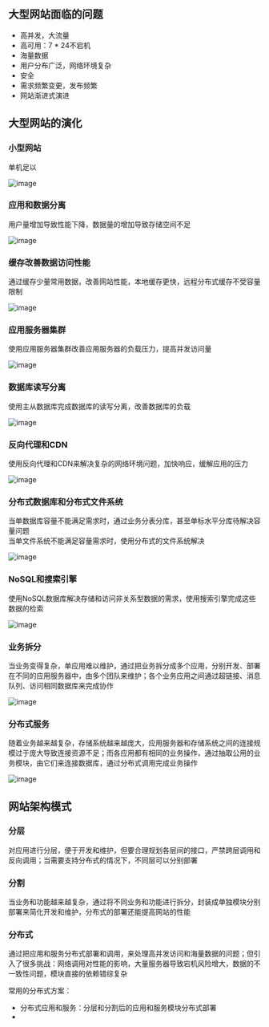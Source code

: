 ## 大型网站面临的问题

* 高并发，大流量
* 高可用：7 * 24不宕机
* 海量数据
* 用户分布广泛，网络环境复杂
* 安全
* 需求频繁变更，发布频繁
* 网站渐进式演进

## 大型网站的演化

### 小型网站

单机足以

![image](../../../../styles/images/小型网站.png)

### 应用和数据分离

用户量增加导致性能下降，数据量的增加导致存储空间不足

![image](../../../../styles/images/应用和数据分离.png)

### 缓存改善数据访问性能

通过缓存少量常用数据，改善网站性能，本地缓存更快，远程分布式缓存不受容量限制

![image](../../../../styles/images/缓存改善数据访问性能.png)

### 应用服务器集群

使用应用服务器集群改善应用服务器的负载压力，提高并发访问量

![image](../../../../styles/images/应用服务器集群.png)

### 数据库读写分离

使用主从数据库完成数据库的读写分离，改善数据库的负载

![image](../../../../styles/images/数据库读写分离.png)

### 反向代理和CDN

使用反向代理和CDN来解决复杂的网络环境问题，加快响应，缓解应用的压力

![image](../../../../styles/images/反向代理和CDN.png)

### 分布式数据库和分布式文件系统

当单数据库容量不能满足需求时，通过业务分表分库，甚至单标水平分库待解决容量问题  
当单文件系统不能满足容量需求时，使用分布式的文件系统解决

![image](../../../../styles/images/分布式数据库和分布式文件系统.png)

### NoSQL和搜索引擎

使用NoSQL数据库解决存储和访问非关系型数据的需求，使用搜索引擎完成这些数据的检索

![image](../../../../styles/images/NoSQL和搜索引擎.png)

### 业务拆分

当业务变得复杂，单应用难以维护，通过把业务拆分成多个应用，分别开发、部署在不同的应用服务器中，由多个团队来维护；各个业务应用之间通过超链接、消息队列、访问相同数据库来完成协作

![image](../../../../styles/images/业务拆分.png)

### 分布式服务

随着业务越来越复杂，存储系统越来越庞大，应用服务器和存储系统之间的连接规模过于庞大导致连接资源不足；而各应用都有相同的业务操作，通过抽取公用的业务模块，由它们来连接数据库，通过分布式调用完成业务操作

![image](../../../../styles/images/分布式服务.png)

## 网站架构模式

### 分层

对应用进行分层，便于开发和维护，但要合理规划各层间的接口，严禁跨层调用和反向调用；当需要支持分布式的情况下，不同层可以分别部署

### 分割

当业务和功能越来越复杂，通过将不同业务和功能进行拆分，封装成单独模块分别部署来简化开发和维护，分布式的部署还能提高网站的性能

### 分布式

通过把应用和服务分布式部署和调用，来处理高并发访问和海量数据的问题；但引入了很多挑战：网络调用对性能的影响，大量服务器导致宕机风险增大，数据的不一致性问题，模块直接的依赖错综复杂

常用的分布式方案：

* 分布式应用和服务：分层和分割后的应用和服务模块分布式部署
* 
